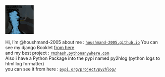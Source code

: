 
<img src="https://github.com/houshmand-2005/houshmand-2005/blob/e888bd871edbcfff6fb9c16d5453b92d93be36ba/MRH.png" alt="Markdownify" width="90">

Hi, I’m @houshmand-2005
about me : [`houshmand-2005.github.io`](https://houshmand-2005.github.io)
You can see my django Booklet [from here](https://github.com/houshmand-2005/hash_neco)<br>
and my best project : [`rmzhash.pythonanywhere.com`](http://rmzhash.pythonanywhere.com)<br>
Also i have a Python Package into the pypi named py2hlog (python logs to html log formatter)<br>you can see it from here :
[`pypi.org/project/py2hlog/`](http://pypi.org/project/py2hlog/)
<!-- Just code for fun :) -->

<!---
houshmand-2005/houshmand-2005 is a ✨ special ✨ repository because its `README.md` (this file) appears on your GitHub profile.
You can click the Preview link to take a look at your changes.
--->
